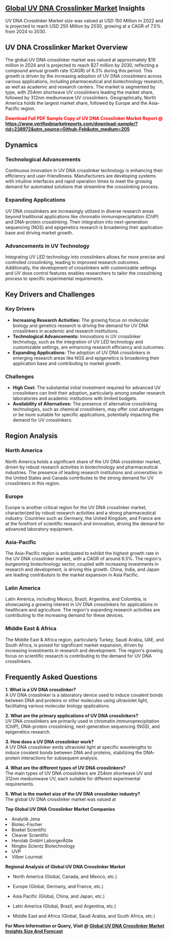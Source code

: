<h2><a href="https://www.verifiedmarketreports.com/download-sample/?rid=238972&amp;utm_source=Github&amp;utm_medium=205" target="_blank">Global UV DNA Crosslinker Market</a> Insights</h2><p>UV DNA Crosslinker Market size was valued at USD 150 Million in 2022 and is projected to reach USD 250 Million by 2030, growing at a CAGR of 7.5% from 2024 to 2030.</p><p> <h2>UV DNA Crosslinker Market Overview</h2> <p>The global UV DNA crosslinker market was valued at approximately $19 million in 2024 and is projected to reach $27 million by 2030, reflecting a compound annual growth rate (CAGR) of 6.3% during this period. This growth is driven by the increasing adoption of UV DNA crosslinkers across various applications, including pharmaceutical and biotechnology research, as well as academic and research centers. The market is segmented by type, with 254nm shortwave UV crosslinkers leading the market share, followed by 312nm mediumwave UV crosslinkers. Geographically, North America holds the largest market share, followed by Europe and the Asia-Pacific region. </p> <p><strong><p><span class=""><span style="color: #ff0000;"><strong>Download Full PDF Sample Copy of UV DNA Crosslinker Market Report</strong> @ </span><a href="https://www.verifiedmarketreports.com/download-sample/?rid=238972&amp;utm_source=Github-Feb&amp;utm_medium=205" target="_blank">https://www.verifiedmarketreports.com/download-sample/?rid=238972&amp;utm_source=Github-Feb&amp;utm_medium=205</a></span></p></strong></p> <h2>Dynamics</h2> <h3>Technological Advancements</h3> <p>Continuous innovation in UV DNA crosslinker technology is enhancing their efficiency and user-friendliness. Manufacturers are developing systems with intuitive interfaces and rapid operation times to meet the growing demand for automated solutions that streamline the crosslinking process. </p> <h3>Expanding Applications</h3> <p>UV DNA crosslinkers are increasingly utilized in diverse research areas beyond traditional applications like chromatin immunoprecipitation (ChIP) and DNA-protein crosslinking. Their integration into next-generation sequencing (NGS) and epigenetics research is broadening their application base and driving market growth. </p> <h3>Advancements in UV Technology</h3> <p>Integrating UV LED technology into crosslinkers allows for more precise and controlled crosslinking, leading to improved research outcomes. Additionally, the development of crosslinkers with customizable settings and UV dose control features enables researchers to tailor the crosslinking process to specific experimental requirements. </p> <h2>Key Drivers and Challenges</h2> <h3>Key Drivers</h3> <ul> <li><strong>Increasing Research Activities:</strong> The growing focus on molecular biology and genetics research is driving the demand for UV DNA crosslinkers in academic and research institutions. </li> <li><strong>Technological Advancements:</strong> Innovations in UV crosslinker technology, such as the integration of UV LED technology and customizable settings, are enhancing research efficiency and outcomes. </li> <li><strong>Expanding Applications:</strong> The adoption of UV DNA crosslinkers in emerging research areas like NGS and epigenetics is broadening their application base and contributing to market growth. </li> </ul> <h3>Challenges</h3> <ul> <li><strong>High Cost:</strong> The substantial initial investment required for advanced UV crosslinkers can limit their adoption, particularly among smaller research laboratories and academic institutions with limited budgets. </li> <li><strong>Availability of Alternatives:</strong> The presence of alternative crosslinking technologies, such as chemical crosslinkers, may offer cost advantages or be more suitable for specific applications, potentially impacting the demand for UV crosslinkers. </li> </ul> <h2>Region Analysis</h2> <h3>North America</h3> <p>North America holds a significant share of the UV DNA crosslinker market, driven by robust research activities in biotechnology and pharmaceutical industries. The presence of leading research institutions and universities in the United States and Canada contributes to the strong demand for UV crosslinkers in this region. </p> <h3>Europe</h3> <p>Europe is another critical region for the UV DNA crosslinker market, characterized by robust research activities and a strong pharmaceutical industry. Countries such as Germany, the United Kingdom, and France are at the forefront of scientific research and innovation, driving the demand for advanced laboratory equipment. </p> <h3>Asia-Pacific</h3> <p>The Asia-Pacific region is anticipated to exhibit the highest growth rate in the UV DNA crosslinker market, with a CAGR of around 6.5%. The region's burgeoning biotechnology sector, coupled with increasing investments in research and development, is driving this growth. China, India, and Japan are leading contributors to the market expansion in Asia Pacific. </p> <h3>Latin America</h3> <p>Latin America, including Mexico, Brazil, Argentina, and Colombia, is showcasing a growing interest in UV DNA crosslinkers for applications in healthcare and agriculture. The region's expanding research activities are contributing to the increasing demand for these devices. </p> <h3>Middle East & Africa</h3> <p>The Middle East & Africa region, particularly Turkey, Saudi Arabia, UAE, and South Africa, is poised for significant market expansion, driven by increasing investments in research and development. The region's growing focus on scientific research is contributing to the demand for UV DNA crosslinkers. </p> <h2>Frequently Asked Questions</h2> <p><strong>1. What is a UV DNA crosslinker?</strong><br> A UV DNA crosslinker is a laboratory device used to induce covalent bonds between DNA and proteins or other molecules using ultraviolet light, facilitating various molecular biology applications. </p> <p><strong>2. What are the primary applications of UV DNA crosslinkers?</strong><br> UV DNA crosslinkers are primarily used in chromatin immunoprecipitation (ChIP), DNA-protein crosslinking, next-generation sequencing (NGS), and epigenetics research. </p> <p><strong>3. How does a UV DNA crosslinker work?</strong><br> A UV DNA crosslinker emits ultraviolet light at specific wavelengths to induce covalent bonds between DNA and proteins, stabilizing the DNA-protein interactions for subsequent analysis. </p> <p><strong>4. What are the different types of UV DNA crosslinkers?</strong><br> The main types of UV DNA crosslinkers are 254nm shortwave UV and 312nm mediumwave UV, each suitable for different experimental requirements. </p> <p><strong>5. What is the market size of the UV DNA crosslinker industry?</strong><br> The global UV DNA crosslinker market was valued at</p><p><strong>Top Global UV DNA Crosslinker Market Companies</strong></p><div data-test-id=""><p><li>Analytik Jena</li><li> Biotec-Fischer</li><li> Boekel Scientific</li><li> Cleaver Scientific</li><li> Herolab GmbH LaborgerÃ¤te</li><li> Ningbo Scientz Biotechnology</li><li> UVP</li><li> Vilber Lourmat</li></p><div><strong>Regional Analysis of&nbsp;Global UV DNA Crosslinker Market</strong></div><ul><li dir="ltr"><p dir="ltr">North America&nbsp;(Global, Canada, and Mexico, etc.)</p></li><li dir="ltr"><p dir="ltr">Europe (Global, Germany, and France, etc.)</p></li><li dir="ltr"><p dir="ltr">Asia Pacific&nbsp;(Global, China, and Japan, etc.)</p></li><li dir="ltr"><p dir="ltr">Latin America&nbsp;(Global, Brazil, and Argentina, etc.)</p></li><li dir="ltr">Middle East and Africa&nbsp;(Global, Saudi Arabia, and South Africa, etc.)</li></ul><p><strong>For More Information or Query, Visit @&nbsp;</strong><strong><a href="https://www.verifiedmarketreports.com/product/uv-dna-crosslinker-market/?utm_source=Github&amp;utm_medium=205" target="_blank">Global UV DNA Crosslinker Market Insights Size And Forecast</a></strong></p></div>
